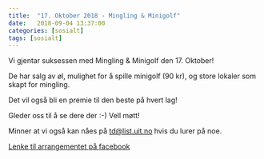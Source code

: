 ```yaml
---
title:  "17. Oktober 2018 - Mingling & Minigolf"
date:   2018-09-04 13:37:00
categories: [sosialt]
tags: [sosialt]
---
```


Vi gjentar suksessen med Mingling & Minigolf den 17. Oktober!

De har salg av øl, mulighet for å spille minigolf (90 kr), og store lokaler som skapt for mingling.

Det vil også bli en premie til den beste på hvert lag!

Gleder oss til å se dere der :-)
Vell møtt!

Minner at vi også kan nåes på [td@list.uit.no](mailto:td@list.uit.no) hvis du lurer på noe.

[Lenke til arrangementet på facebook](https://www.facebook.com/events/327047804538058/)
